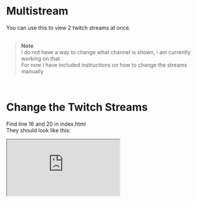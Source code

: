 # Multistream

You can use this to view 2 twitch streams at once. <br/>
<br/>

> **Note** </br>
> I do not have a way to change what channel is shown, i am currently working on that. <br/>
For now i have included instructions on how to change the streams manually
<br/>

# Change the Twitch Streams

Find line 16 and 20 in index.html  
They should look like this:  


<iframe class="stream-1" src="https://player.twitch.tv/?channel=[Channel]&parent=127.0.0.1"... <br />
<iframe class="stream-2" src="https://player.twitch.tv/?channel=[Channel]&parent=127.0.0.1"... <br />
<br />

Change "[Channel]" to whatever twitch channel you want to see <br />
This changes the stream but not the chat <br />
> **Note** </br> 
> You only need to add the streamer's name <br />
> Remove these "[ ]"


# Change the Twitch Chats

Find line 31 and 40 in index.html (same as before)
They should look like this:

src="https://www.twitch.tv/embed/[Channel]/chat?darkpopout&parent=127.0.0.1"
                                  
Change "[Channel]" to whatever twitch channel you want to see <br />
This changes the chat <br />
> **Note** </br>
> You only need to add the streamer's name <br />
> Remember to remove these "[ ]"
